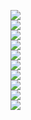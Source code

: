 ![](./Screenshot%20(1).png)  
![](./Screenshot%20(2).png)  
![](./Screenshot%20(3).png)  
![](./Screenshot%20(4).png)  
![](./Screenshot%20(5).png)  
![](./Screenshot%20(6).png)  
![](./Screenshot%20(7).png)  
![](./Screenshot%20(8).png)  
![](./Screenshot%20(9).png)  
![](./Screenshot%20(10).png)
